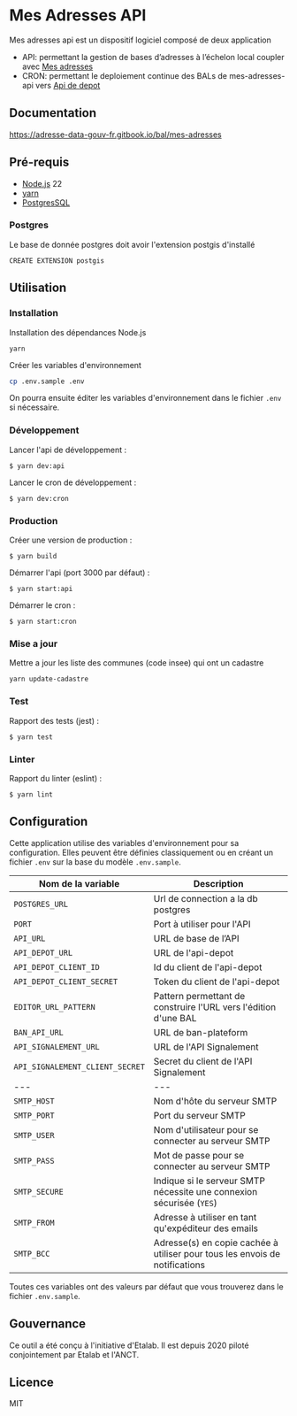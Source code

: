 # Mes Adresses API

Mes adresses api est un dispositif logiciel composé de deux application

- API: permettant la gestion de bases d’adresses à l’échelon local coupler avec [Mes adresses](https://github.com/BaseAdresseNationale/mes-adresses)
- CRON: permettant le deploiement continue des BALs de mes-adresses-api vers [Api de depot](https://github.com/BaseAdresseNationale/api-depot)

## Documentation

https://adresse-data-gouv-fr.gitbook.io/bal/mes-adresses

## Pré-requis

- [Node.js](https://nodejs.org) 22
- [yarn](https://www.yarnpkg.com)
- [PostgresSQL](https://www.postgresql.org/)

### Postgres

Le base de donnée postgres doit avoir l'extension postgis d'installé

```
CREATE EXTENSION postgis
```

## Utilisation

### Installation

Installation des dépendances Node.js

```
yarn
```

Créer les variables d'environnement

```bash
cp .env.sample .env
```

On pourra ensuite éditer les variables d'environnement dans le fichier `.env` si nécessaire.

### Développement

Lancer l'api de développement :

```
$ yarn dev:api
```

Lancer le cron de développement :

```
$ yarn dev:cron
```

### Production

Créer une version de production :

```
$ yarn build
```

Démarrer l'api (port 3000 par défaut) :

```
$ yarn start:api
```

Démarrer le cron :

```
$ yarn start:cron
```

### Mise a jour

Mettre a jour les liste des communes (code insee) qui ont un cadastre

```
yarn update-cadastre
```

### Test

Rapport des tests (jest) :

```
$ yarn test
```

### Linter

Rapport du linter (eslint) :

```
$ yarn lint
```

## Configuration

Cette application utilise des variables d'environnement pour sa configuration.
Elles peuvent être définies classiquement ou en créant un fichier `.env` sur la base du modèle `.env.sample`.

| Nom de la variable              | Description                                                                 |
| ------------------------------- | --------------------------------------------------------------------------- |
| `POSTGRES_URL`                  | Url de connection a la db postgres                                          |
| `PORT`                          | Port à utiliser pour l'API                                                  |
| `API_URL`                       | URL de base de l’API                                                        |
| `API_DEPOT_URL`                 | URL de l'api-depot                                                          |
| `API_DEPOT_CLIENT_ID`           | Id du client de l'api-depot                                                 |
| `API_DEPOT_CLIENT_SECRET`       | Token du client de l'api-depot                                              |
| `EDITOR_URL_PATTERN`            | Pattern permettant de construire l'URL vers l'édition d'une BAL             |
| `BAN_API_URL`                   | URL de ban-plateform                                                        |
| `API_SIGNALEMENT_URL`           | URL de l'API Signalement                                                    |
| `API_SIGNALEMENT_CLIENT_SECRET` | Secret du client de l'API Signalement                                       |
| ---                             | ---                                                                         |
| `SMTP_HOST`                     | Nom d'hôte du serveur SMTP                                                  |
| `SMTP_PORT`                     | Port du serveur SMTP                                                        |
| `SMTP_USER`                     | Nom d'utilisateur pour se connecter au serveur SMTP                         |
| `SMTP_PASS`                     | Mot de passe pour se connecter au serveur SMTP                              |
| `SMTP_SECURE`                   | Indique si le serveur SMTP nécessite une connexion sécurisée (`YES`)        |
| `SMTP_FROM`                     | Adresse à utiliser en tant qu'expéditeur des emails                         |
| `SMTP_BCC`                      | Adresse(s) en copie cachée à utiliser pour tous les envois de notifications |

Toutes ces variables ont des valeurs par défaut que vous trouverez dans le fichier `.env.sample`.

## Gouvernance

Ce outil a été conçu à l'initiative d'Etalab. Il est depuis 2020 piloté conjointement par Etalab et l'ANCT.

## Licence

MIT

